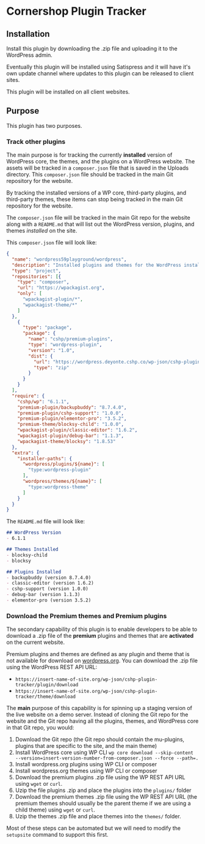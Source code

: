 # Cornershop Plugin Tracker
## Installation
Install this plugin by downloading the .zip file and uploading it to the WordPress admin.

Eventually this plugin will be installed using Satispress and it will have it's own update channel where updates to this plugin can be released to client sites.

This plugin will be installed on all client websites.

## Purpose
This plugin has two purposes.

### Track other plugins
The main purpose is for tracking the currently **installed** version of WordPress core, the themes, and the plugins on a WordPress website. The assets will be tracked in a `composer.json` file that is saved in the Uploads directory. This `composer.json` file should be tracked in the main Git repository for the website.

By tracking the installed versions of a WP core, third-party plugins, and third-party themes, these items can stop being tracked in the main Git repository for the website.

The `composer.json` file will be tracked in the main Git repo for the website along with a `README.md` that will list out the WordPress version, plugins, and themes _installed_ on the site.

This `composer.json` file will look like:

```json
{
  "name": "wordpress59playground/wordpress",
  "description": "Installed plugins and themes for the WordPress install https://wordpress.deyonte.cshp.co",
  "type": "project",
  "repositories": [{
    "type": "composer",
    "url": "https://wpackagist.org",
    "only": [
      "wpackagist-plugin/*",
      "wpackagist-theme/*"
    ]
  },
    {
      "type": "package",
      "package": {
        "name": "cshp/premium-plugins",
        "type": "wordpress-plugin",
        "version": "1.0",
        "dist": {
          "url": "https://wordpress.deyonte.cshp.co/wp-json/cshp-plugin-tracker/plugin/download?token=6532d19f-65ac-4e51-baf6-81960905f804",
          "type": "zip"
        }
      }
    }
  ],
  "require": {
    "cshp/wp": "6.1.1",
    "premium-plugin/backupbuddy": "8.7.4.0",
    "premium-plugin/cshp-support": "1.0.0",
    "premium-plugin/elementor-pro": "3.5.2",
    "premium-theme/blocksy-child": "1.0.0",
    "wpackagist-plugin/classic-editor": "1.6.2",
    "wpackagist-plugin/debug-bar": "1.1.3",
    "wpackagist-theme/blocksy": "1.8.53"
  },
  "extra": {
    "installer-paths": {
      "wordpress/plugins/${name}": [
        "type:wordpress-plugin"
      ],
      "wordpress/themes/${name}": [
        "type:wordpress-theme"
      ]
    }
  }
}
```

The `README.md` file will look like:
```markdown
## WordPress Version
- 6.1.1

## Themes Installed
- blocksy-child
- blocksy

## Plugins Installed
- backupbuddy (version 8.7.4.0)
- classic-editor (version 1.6.2)
- cshp-support (version 1.0.0)
- debug-bar (version 1.1.3)
- elementor-pro (version 3.5.2)

```

### Download the Premium themes and Premium plugins
The secondary capability of this plugin is to enable developers to be able to download a .zip file of the **premium** plugins and themes that are **activated** on the current website. 

Premium plugins and themes are defined as any plugin and theme that is not available for download on [wordpress.org](https://wordpress.org/). You can download the .zip file using the WordPress REST API URL:
- `https://insert-name-of-site.org/wp-json/cshp-plugin-tracker/plugin/download`
- `https://insert-name-of-site.org/wp-json/cshp-plugin-tracker/theme/download`

The **main** purpose of this capability is for spinning up a staging version of the live website on a demo server. Instead of cloning the Git repo for the website and the Git repo having all the plugins, themes, and WordPress core in that Git repo, you would:

1. Download the Git repo (the Git repo should contain the mu-plugins, plugins that are specific to the site, and the main theme)
2. Install WordPress core using WP CLI `wp core download --skip-content --version=insert-version-number-from-composer.json --force --path=.`
3. Install wordpress.org plugins using WP CLI or composer
4. Install wordpress.org themes using WP CLI or composer 
5. Download the premium plugins .zip file using the WP REST API URL using `wget` or `curl`.
6. Uzip the file plugins .zip and place the plugins into the `plugins/` folder
7. Download the premium themes .zip file using the WP REST API URL (the premium themes should usually be the parent theme if we are using a child theme) using `wget` or `curl`.
8. Uzip the themes .zip file and place themes into the `themes/` folder.

Most of these steps can be automated but we will need to modify the `setupsite` command to support this first.